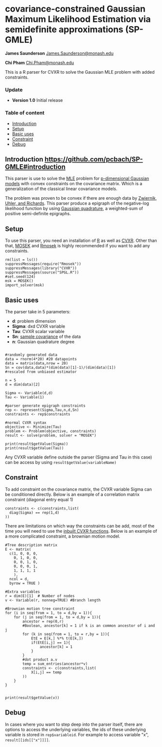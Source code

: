 # covariance-constrained Gaussian Maximum Likelihood Estimation via semidefinite approximations (SP-GMLE)

**James Saunderson** James.Saunderson@monash.edu

**Chi Pham** Chi.Pham@monash.edu

This is a R parser for CVXR to solve the Gaussian MLE problem with added constraints. 

### Update

 - **Version 1.0** Initial release

### Table of content

- [Introduction](https://github.com/pcbach/SP-GMLE#introduction)
- [Setup](https://github.com/pcbach/SP-GMLE#setup)
- [Basic uses](https://github.com/pcbach/SP-GMLE#basic-uses)
- [Constraint](https://github.com/pcbach/SP-GMLE#constraint)
- [Debug](https://github.com/pcbach/SP-GMLE#debug)

## Introduction https://github.com/pcbach/SP-GMLE#introduction

This parser is use to solve the [MLE](https://en.wikipedia.org/wiki/Maximum_likelihood_estimation) problem for [p-dimensional Gaussian models](https://en.wikipedia.org/wiki/Multivariate_normal_distribution) with convex constraints on the covariance matrix. Which is a generalization of the classical linear covariance models. 

The problem was proven to be convex if there are enough data by [Zwiernik, Uhler, and Richards](https://arxiv.org/pdf/1408.5604.pdf). This parser produce a epigraph of the negative-log likelihood function by using [Gaussian quadrature](https://en.wikipedia.org/wiki/Gaussian_quadrature), a weighted-sum of positive semi-definite epigraphs.

## Setup
To use this parser, you need an installation of [R](https://www.rstudio.com/) as well as [CVXR](https://cvxr.rbind.io/). Other than that, [MOSEK](https://www.mosek.com/) and [Rmosek](https://cran.r-project.org/web/packages/Rmosek/index.html) is highly recommended if you want to add any constraints.

```
rm(list = ls())
suppressMessages(require("Rmosek"))
suppressMessages(library("CVXR"))
suppressMessages(source("SPGL.R"))
#set.seed(124)
msk = MOSEK()
import_solver(msk)
```

## Basic uses
The parser take in 5 parameters:
- **d**: problem dimension
- **Sigma**: dxd CVXR variable
- **Tau**: CVXR scalar variable
- **Sn**: [sample covariance](https://en.wikipedia.org/wiki/Sample_mean_and_covariance#Unbiasedness) of the data
- **n**: Gaussian quadrature degree

```

#randomly generated data
data = rnorm(4*20) #20 datapoints
data = matrix(data,nrow = 20)
Sn = cov(data,data)*(dim(data)[1]-1)/(dim(data)[1])
#rescaled from unbiased estimator

n = 5
d = dim(data)[2]

Sigma <- Variable(d,d)
Tau <- Variable(1)

#parser generate epigraph constraints
rep <- represent(Sigma,Tau,n,d,Sn)
constraints <- rep$constraints

#normal CVXR syntax
objective <- Minimize(Tau)
problem <- Problem(objective, constraints)
result <- solve(problem, solver = "MOSEK")

print(result$getValue(Sigma))
print(result$getValue(Tau))
```

Any CVXR variable define outside the parser (Sigma and Tau in this case) can be access by using ```result$getValue(variableName)```

## Constraint
To add constraint on the covariance matrix, the CVXR variable Sigma can be conditioned directly. Below is an example of a correlation matrix constraint (diagonal entry equal 1)
```
constraints <- c(constraints,list(
  diag(Sigma) == rep(1,d)
))
```

There are limitations on which way the constraints can be add, most of the time you will need to use the [inbuilt CVXR functions](https://cvxr.rbind.io/cvxr_functions/). Below is an example of a more complicated constraint, a brownian motion model.
```
#Tree description matrix
E <- matrix(
  c(1, 0, 0, 0, 
    0, 1, 0, 0, 
    0, 0, 1, 0,
    0, 0, 0, 1,
    1, 1, 1, 1
    ),  
  ncol = d,        
  byrow = TRUE ) 
  
#Extra variables
r = dim(E)[1]  # Number of nodes
v <- Variable(r, nonneg=TRUE) #Branch length

#Brownian motion tree constraint
for (i in seq(from = 1, to = d,by = 1)){
    for (j in seq(from = 1, to = d,by = 1)){
        ancestor = rep(0,r)
        #Boolean, ancestor[k] = 1 if k is an common ancestor of i and j   
        for (k in seq(from = 1, to = r,by = 1)){
            EtE = E[k,] %*% t(E[k,])
            if(EtE[i,j] == 1){
                ancestor[k] = 1
            }
        }
        #dot product a.v
        temp = sum_entries(ancestor*v)
        constraints <- c(constraints,list(
            X[i,j] == temp
        ))
    }
}


print(result$getValue(v))
```

## Debug
In cases where you want to step deep into the parser itself, there are options to access the underlying variables, the ids of these underlying variable is stored in ```rep$variableid```. For example to access variable "x", ```result[[ids[["x"]]]]```.

